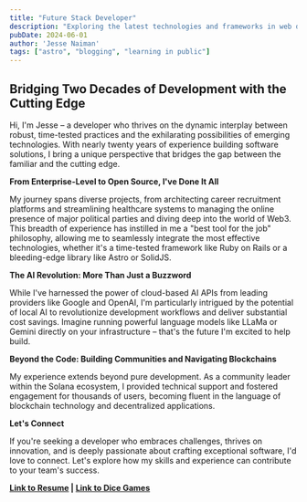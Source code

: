 ```yaml
---
title: "Future Stack Developer"
description: "Exploring the latest technologies and frameworks in web development."
pubDate: 2024-06-01
author: 'Jesse Naiman'
tags: ["astro", "blogging", "learning in public"]
---
```


## Bridging Two Decades of Development with the Cutting Edge

Hi, I'm Jesse – a developer who thrives on the dynamic interplay between robust, time-tested practices and the exhilarating possibilities of emerging technologies. With nearly twenty years of experience building software solutions, I bring a unique perspective that bridges the gap between the familiar and the cutting edge.

**From Enterprise-Level to Open Source, I've Done It All**

My journey spans diverse projects, from architecting career recruitment platforms and streamlining healthcare systems to managing the online presence of major political parties and diving deep into the world of Web3.  This breadth of experience has instilled in me a "best tool for the job" philosophy, allowing me to seamlessly integrate the most effective technologies, whether it's a time-tested framework like Ruby on Rails or a bleeding-edge library like Astro or SolidJS.

**The AI Revolution: More Than Just a Buzzword**

While I've harnessed the power of cloud-based AI APIs from leading providers like Google and OpenAI, I'm particularly intrigued by the potential of local AI to revolutionize development workflows and deliver substantial cost savings. Imagine running powerful language models like LLaMa or Gemini directly on your infrastructure – that's the future I'm excited to help build.

**Beyond the Code: Building Communities and Navigating Blockchains**

My experience extends beyond pure development. As a community leader within the Solana ecosystem, I provided technical support and fostered engagement for thousands of users, becoming fluent in the language of blockchain technology and decentralized applications.

**Let's Connect**

If you're seeking a developer who embraces challenges, thrives on innovation, and is deeply passionate about crafting exceptional software, I'd love to connect. Let's explore how my skills and experience can contribute to your team's success.

**[Link to Resume](resume2.md) | [Link to Dice Games](/portfolio)**